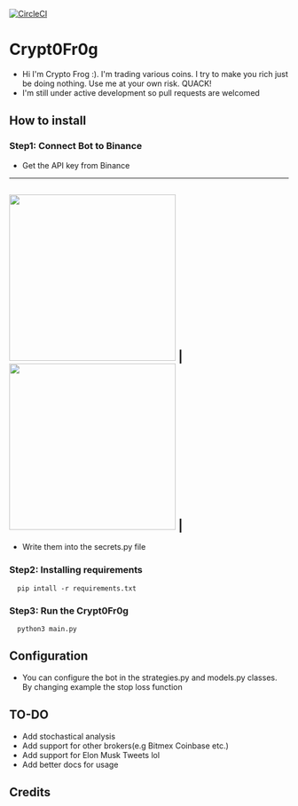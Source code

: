 [![CircleCI](https://circleci.com/gh/lona9a/Crypt0Fr0g.svg?style=shield)](https://circleci.com/gh/lona9a/Crypt0Fr0g)
# Crypt0Fr0g
- Hi I'm Crypto Frog :). I'm trading various coins. I try to make you rich just be doing nothing. Use me at your own risk. QUACK!
- I'm still under active development so pull requests are welcomed 

## How to install 

### Step1: Connect Bot to Binance
- Get the API key from Binance
---
 <img src="https://public.bnbstatic.com/image/cms/article/body/202103/d40241dca7c551e2944fd039177b50d0.png" width="300"> |
 <img src="https://public.bnbstatic.com/image/cms/article/body/202103/38fbe5e95c6fde496c8b3f1d7f4843f6.png" width="300"> |
--- 
- Write them into the secrets.py file

### Step2: Installing requirements
      pip intall -r requirements.txt

### Step3: Run the Crypt0Fr0g
      python3 main.py
  
## Configuration
- You can configure the bot in the strategies.py and models.py classes. By changing example the stop loss function

## TO-DO
- Add stochastical analysis
- Add support for other brokers(e.g Bitmex Coinbase etc.)
- Add support for Elon Musk Tweets lol
- Add better docs for usage

## Credits
